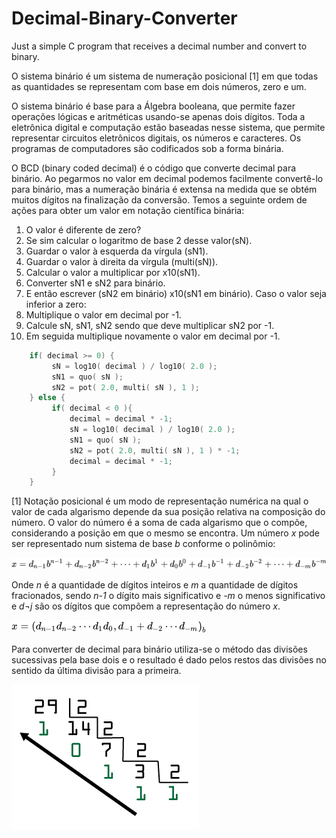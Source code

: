 # Decimal-Binary-Converter
Just a simple C program that receives a decimal number and convert to binary.


O sistema binário é um sistema de numeração posicional [1] em que todas as quantidades se representam com base em dois números, zero e um.

O sistema binário é base para a Álgebra booleana, que permite fazer operações lógicas e aritméticas usando-se apenas dois dígitos. Toda a eletrônica digital e computação estão baseadas nesse sistema, que permite representar circuitos eletrônicos digitais, os números e caracteres. Os programas de computadores são codificados sob a forma binária.

O BCD (binary coded decimal) é o código que converte decimal para binário. Ao pegarmos no valor em decimal podemos facilmente convertê-lo para binário, mas a numeração binária é extensa na medida que se obtém muitos dígitos na finalização da conversão. Temos a seguinte ordem de ações para obter um valor em notação científica binária:


1.	O valor é diferente de zero?
2.	Se sim calcular o logaritmo de base 2 desse valor(sN).
3.	Guardar o valor à esquerda da vírgula (sN1).
4.	Guardar o valor à direita da vírgula (multi(sN)).
5.	Calcular o valor a multiplicar por x10(sN1).
6.	Converter sN1 e sN2 para binário.
7.	E então escrever (sN2 em binário) x10(sN1 em binário).
Caso o valor seja inferior a zero:
1.	Multiplique o valor em decimal por -1.
2.	Calcule sN, sN1, sN2 sendo que deve multiplicar sN2 por -1.
3.	Em seguida multiplique novamente o valor em decimal por -1.

```C
    if( decimal >= 0) {
         sN = log10( decimal ) / log10( 2.0 );
         sN1 = quo( sN );
         sN2 = pot( 2.0, multi( sN ), 1 );
    } else {
         if( decimal < 0 ){
             decimal = decimal * -1;
             sN = log10( decimal ) / log10( 2.0 );
             sN1 = quo( sN );
             sN2 = pot( 2.0, multi( sN ), 1 ) * -1;
             decimal = decimal * -1;
         }
    }

```


[1] Notação posicional é um modo de representação numérica na qual o valor de cada algarismo depende da sua posição relativa na composição do número. O valor do número é a soma de cada algarismo que o compõe, considerando a posição em que o mesmo se encontra. Um número *x* pode ser representado num sistema de base *b* conforme o polinômio:

![](media/first_formula.png)

Onde *n* é a quantidade de dígitos inteiros e *m* a quantidade de dígitos fracionados, sendo *n-1* o dígito mais significativo e *-m* o menos significativo e *d¬j* são os dígitos que compõem a representação do número *x*.

![](media/second_formula.png)

Para converter de decimal para binário utiliza-se o método das divisões sucessivas pela base dois e o resultado é dado pelos restos das divisões no sentido da última divisão para a primeira.

![](media/decimalToBinary.png)
